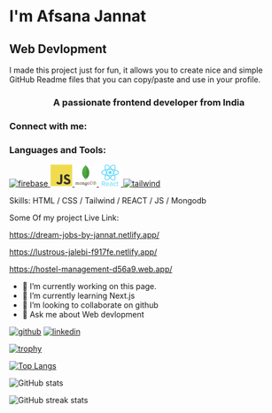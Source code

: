 # I'm Afsana Jannat
## Web Devlopment


I made this project just for fun, it allows you to create nice and simple GitHub Readme files that you can copy/paste and use in your profile.

<h3 align="center">A passionate frontend developer from India</h3>

<h3 align="left">Connect with me:</h3>
<p align="left">
</p>

<h3 align="left">Languages and Tools:</h3>
<p align="left"> <a href="https://firebase.google.com/" target="_blank" rel="noreferrer"> <img src="https://www.vectorlogo.zone/logos/firebase/firebase-icon.svg" alt="firebase" width="40" height="40"/> </a> <a href="https://developer.mozilla.org/en-US/docs/Web/JavaScript" target="_blank" rel="noreferrer"> <img src="https://raw.githubusercontent.com/devicons/devicon/master/icons/javascript/javascript-original.svg" alt="javascript" width="40" height="40"/> </a> <a href="https://www.mongodb.com/" target="_blank" rel="noreferrer"> <img src="https://raw.githubusercontent.com/devicons/devicon/master/icons/mongodb/mongodb-original-wordmark.svg" alt="mongodb" width="40" height="40"/> </a> <a href="https://reactjs.org/" target="_blank" rel="noreferrer"> <img src="https://raw.githubusercontent.com/devicons/devicon/master/icons/react/react-original-wordmark.svg" alt="react" width="40" height="40"/> </a> <a href="https://tailwindcss.com/" target="_blank" rel="noreferrer"> <img src="https://www.vectorlogo.zone/logos/tailwindcss/tailwindcss-icon.svg" alt="tailwind" width="40" height="40"/> </a> </p>


Skills:  HTML / CSS / Tailwind / REACT / JS / Mongodb

Some Of my project Live Link:

   https://dream-jobs-by-jannat.netlify.app/

   https://lustrous-jalebi-f917fe.netlify.app/

   https://hostel-management-d56a9.web.app/

- 🔭 I’m currently working on this page. 
- 🌱 I’m currently learning Next.js 
- 👯 I’m looking to collaborate on github 
- 💬 Ask me about Web devlopment 


[<img src='https://cdn.jsdelivr.net/npm/simple-icons@3.0.1/icons/github.svg' alt='github' height='40'>](https://github.com/Afsana-Jannat)  [<img src='https://cdn.jsdelivr.net/npm/simple-icons@3.0.1/icons/linkedin.svg' alt='linkedin' height='40'>](https://www.linkedin.com/in/Afsana-Jannat/)  

[![trophy](https://github-profile-trophy.vercel.app/?username=Afsana-Jannat)](https://github.com/ryo-ma/github-profile-trophy)

[![Top Langs](https://github-readme-stats.vercel.app/api/top-langs/?username=Afsana-Jannat)](https://github.com/anuraghazra/github-readme-stats)

![GitHub stats](https://github-readme-stats.vercel.app/api?username=Afsana-Jannat&show_icons=true&count_private=true)  

![GitHub streak stats](https://streak-stats.demolab.com/?user=Afsana-Jannat)  

